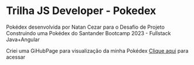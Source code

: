 # Trilha JS Developer - Pokedex

Pokédex desenvolvida por Natan Cezar para o Desafio de Projeto 
Construindo uma Pokédex do Santander Bootcamp 2023 - Fullstack Java+Angular

Criei uma GiHubPage para visualização da minha Pokédex [Clique aqui](https://natancezar.github.io/pokedexdonatan/) para acessar

